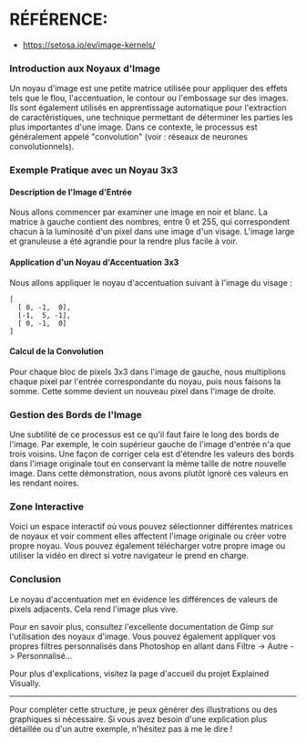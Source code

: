 # RÉFÉRENCE: 
- https://setosa.io/ev/image-kernels/
  
### Introduction aux Noyaux d'Image

Un noyau d'image est une petite matrice utilisée pour appliquer des effets tels que le flou, l'accentuation, le contour ou l'embossage sur des images. Ils sont également utilisés en apprentissage automatique pour l'extraction de caractéristiques, une technique permettant de déterminer les parties les plus importantes d'une image. Dans ce contexte, le processus est généralement appelé "convolution" (voir : réseaux de neurones convolutionnels).

### Exemple Pratique avec un Noyau 3x3

#### Description de l'Image d'Entrée

Nous allons commencer par examiner une image en noir et blanc. La matrice à gauche contient des nombres, entre 0 et 255, qui correspondent chacun à la luminosité d'un pixel dans une image d'un visage. L'image large et granuleuse a été agrandie pour la rendre plus facile à voir.

#### Application d'un Noyau d'Accentuation 3x3

Nous allons appliquer le noyau d'accentuation suivant à l'image du visage :

```
[
  [ 0, -1,  0],
  [-1,  5, -1],
  [ 0, -1,  0]
]
```

#### Calcul de la Convolution

Pour chaque bloc de pixels 3x3 dans l'image de gauche, nous multiplions chaque pixel par l'entrée correspondante du noyau, puis nous faisons la somme. Cette somme devient un nouveau pixel dans l'image de droite.

### Gestion des Bords de l'Image

Une subtilité de ce processus est ce qu'il faut faire le long des bords de l'image. Par exemple, le coin supérieur gauche de l'image d'entrée n'a que trois voisins. Une façon de corriger cela est d'étendre les valeurs des bords dans l'image originale tout en conservant la même taille de notre nouvelle image. Dans cette démonstration, nous avons plutôt ignoré ces valeurs en les rendant noires.

### Zone Interactive

Voici un espace interactif où vous pouvez sélectionner différentes matrices de noyaux et voir comment elles affectent l'image originale ou créer votre propre noyau. Vous pouvez également télécharger votre propre image ou utiliser la vidéo en direct si votre navigateur le prend en charge.

### Conclusion

Le noyau d'accentuation met en évidence les différences de valeurs de pixels adjacents. Cela rend l'image plus vive.

Pour en savoir plus, consultez l'excellente documentation de Gimp sur l'utilisation des noyaux d'image. Vous pouvez également appliquer vos propres filtres personnalisés dans Photoshop en allant dans Filtre -> Autre -> Personnalisé...

Pour plus d'explications, visitez la page d'accueil du projet Explained Visually.

---

Pour compléter cette structure, je peux générer des illustrations ou des graphiques si nécessaire. Si vous avez besoin d'une explication plus détaillée ou d'un autre exemple, n'hésitez pas à me le dire !
